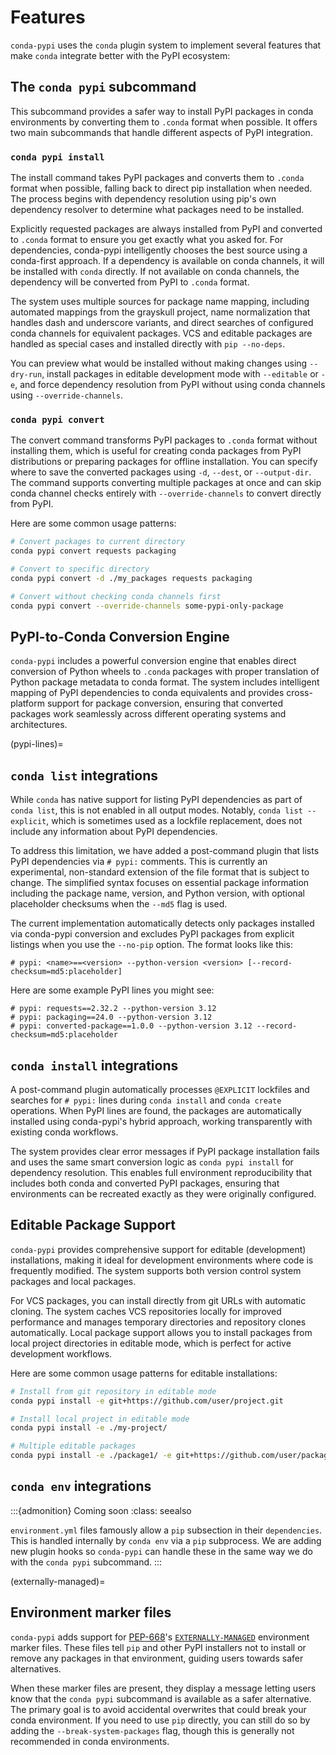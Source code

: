 # Features

`conda-pypi` uses the `conda` plugin system to implement several features
that make `conda` integrate better with the PyPI ecosystem:

## The `conda pypi` subcommand

This subcommand provides a safer way to install PyPI packages in conda
environments by converting them to `.conda` format when possible. It offers two
main subcommands that handle different aspects of PyPI integration.

### `conda pypi install`

The install command takes PyPI packages and converts them to `.conda` format
when possible, falling back to direct pip installation when needed. The
process begins with dependency resolution using pip's own dependency resolver
to determine what packages need to be installed.

Explicitly requested packages are always installed from PyPI and converted
to `.conda` format to ensure you get exactly what you asked for. For
dependencies, conda-pypi intelligently chooses the best source using a
conda-first approach. If a dependency is available on conda channels, it will
be installed with `conda` directly. If not available on conda channels, the
dependency will be converted from PyPI to `.conda` format.

The system uses multiple sources for package name mapping, including
automated mappings from the grayskull project, name normalization that
handles dash and underscore variants, and direct searches of configured conda
channels for equivalent packages. VCS and editable packages are handled as
special cases and installed directly with `pip --no-deps`.

You can preview what would be installed without making changes using
`--dry-run`, install packages in editable development mode with `--editable`
or `-e`, and force dependency resolution from PyPI without using conda
channels using `--override-channels`.

### `conda pypi convert`

The convert command transforms PyPI packages to `.conda` format without
installing them, which is useful for creating conda packages from PyPI
distributions or preparing packages for offline installation. You can specify
where to save the converted packages using `-d`, `--dest`, or `--output-dir`.
The command supports converting multiple packages at once and can skip conda
channel checks entirely with `--override-channels` to convert directly from
PyPI.

Here are some common usage patterns:

```bash
# Convert packages to current directory
conda pypi convert requests packaging

# Convert to specific directory
conda pypi convert -d ./my_packages requests packaging

# Convert without checking conda channels first
conda pypi convert --override-channels some-pypi-only-package
```

## PyPI-to-Conda Conversion Engine

`conda-pypi` includes a powerful conversion engine that enables direct
conversion of Python wheels to `.conda` packages with proper translation of
Python package metadata to conda format. The system includes intelligent
mapping of PyPI dependencies to conda equivalents and provides cross-platform
support for package conversion, ensuring that converted packages work
seamlessly across different operating systems and architectures.

(pypi-lines)=

## `conda list` integrations

While `conda` has native support for listing PyPI dependencies as part of
`conda list`, this is not enabled in all output modes. Notably, `conda list
--explicit`, which is sometimes used as a lockfile replacement, does not
include any information about PyPI dependencies.

To address this limitation, we have added a post-command plugin that lists
PyPI dependencies via `# pypi:` comments. This is currently an experimental,
non-standard extension of the file format that is subject to change. The
simplified syntax focuses on essential package information including the
package name, version, and Python version, with optional placeholder
checksums when the `--md5` flag is used.

The current implementation automatically detects only packages installed via
conda-pypi conversion and excludes PyPI packages from explicit listings when
you use the `--no-pip` option. The format looks like this:

```
# pypi: <name>==<version> --python-version <version> [--record-checksum=md5:placeholder]
```

Here are some example PyPI lines you might see:
```
# pypi: requests==2.32.2 --python-version 3.12
# pypi: packaging==24.0 --python-version 3.12
# pypi: converted-package==1.0.0 --python-version 3.12 --record-checksum=md5:placeholder
```

## `conda install` integrations

A post-command plugin automatically processes `@EXPLICIT` lockfiles and
searches for `# pypi:` lines during `conda install` and `conda create`
operations. When PyPI lines are found, the packages are automatically
installed using conda-pypi's hybrid approach, working transparently with
existing conda workflows.

The system provides clear error messages if PyPI package installation fails
and uses the same smart conversion logic as `conda pypi install` for
dependency resolution. This enables full environment reproducibility that
includes both conda and converted PyPI packages, ensuring that environments
can be recreated exactly as they were originally configured.

## Editable Package Support

`conda-pypi` provides comprehensive support for editable (development)
installations, making it ideal for development environments where code is
frequently modified. The system supports both version control system packages
and local packages.

For VCS packages, you can install directly from git URLs with automatic
cloning. The system caches VCS repositories locally for improved performance
and manages temporary directories and repository clones automatically. Local
package support allows you to install packages from local project directories
in editable mode, which is perfect for active development workflows.

Here are some common usage patterns for editable installations:

```bash
# Install from git repository in editable mode
conda pypi install -e git+https://github.com/user/project.git

# Install local project in editable mode
conda pypi install -e ./my-project/

# Multiple editable packages
conda pypi install -e ./package1/ -e git+https://github.com/user/package2.git
```

## `conda env` integrations

:::{admonition} Coming soon
:class: seealso

`environment.yml` files famously allow a `pip` subsection in their
`dependencies`. This is handled internally by `conda env` via a `pip`
subprocess. We are adding new plugin hooks so `conda-pypi` can handle these
in the same way we do with the `conda pypi` subcommand.
:::

(externally-managed)=

## Environment marker files

`conda-pypi` adds support for
[PEP-668](https://peps.python.org/pep-0668/)'s
[`EXTERNALLY-MANAGED`](https://packaging.python.org/en/latest/specifications/externally-managed-environments/)
environment marker files. These files tell `pip` and other PyPI installers
not to install or remove any packages in that environment, guiding users
towards safer alternatives.

When these marker files are present, they display a message letting users
know that the `conda pypi` subcommand is available as a safer alternative. The
primary goal is to avoid accidental overwrites that could break your conda
environment. If you need to use `pip` directly, you can still do so by adding
the `--break-system-packages` flag, though this is generally not recommended
in conda environments.
